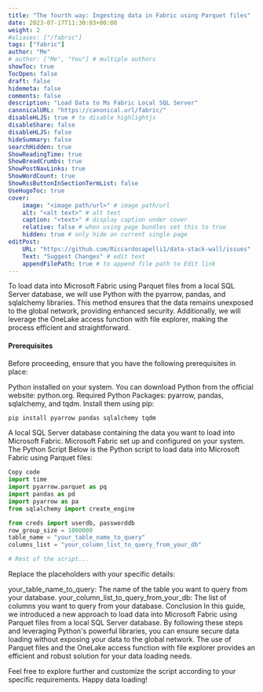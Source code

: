 ```yaml
---
title: "The fourth way: Ingesting data in Fabric using Parquet files"
date: 2023-07-17T11:30:03+00:00
weight: 2
#aliases: ["/fabric"]
tags: ["fabric"]
author: "Me"
# author: ["Me", "You"] # multiple authors
showToc: true
TocOpen: false
draft: false
hidemeta: false
comments: false
description: "Load Data to Ms Fabric Local SQL Server"
canonicalURL: "https://canonical.url/fabric/"
disableHLJS: true # to disable highlightjs
disableShare: false
disableHLJS: false
hideSummary: false
searchHidden: true
ShowReadingTime: true
ShowBreadCrumbs: true
ShowPostNavLinks: true
ShowWordCount: true
ShowRssButtonInSectionTermList: false
UseHugoToc: true
cover:
    image: "<image path/url>" # image path/url
    alt: "<alt text>" # alt text
    caption: "<text>" # display caption under cover
    relative: false # when using page bundles set this to true
    hidden: true # only hide on current single page
editPost:
    URL: "https://github.com/Riccardocapelli1/data-stack-wall/issues"
    Text: "Suggest Changes" # edit text
    appendFilePath: true # to append file path to Edit link
---
```

To load data into Microsoft Fabric using Parquet files from a local SQL Server database, we will use Python with the pyarrow, pandas, and sqlalchemy libraries. This method ensures that the data remains unexposed to the global network, providing enhanced security. Additionally, we will leverage the OneLake access function with file explorer, making the process efficient and straightforward.

#### Prerequisites
Before proceeding, ensure that you have the following prerequisites in place:

Python installed on your system. You can download Python from the official website: python.org.
Required Python Packages: pyarrow, pandas, sqlalchemy, and tqdm. Install them using pip:

 ```py
pip install pyarrow pandas sqlalchemy tqdm
 ```


A local SQL Server database containing the data you want to load into Microsoft Fabric.
Microsoft Fabric set up and configured on your system.
The Python Script
Below is the Python script to load data into Microsoft Fabric using Parquet files:

 ```py
Copy code
import time
import pyarrow.parquet as pq
import pandas as pd
import pyarrow as pa
from sqlalchemy import create_engine

from creds import userdb, passworddb
row_group_size = 1000000
table_name = "your_table_name_to_query"
columns_list = "your_column_list_to_query_from_your_db"

# Rest of the script...
 ```
Replace the placeholders with your specific details:

your_table_name_to_query: The name of the table you want to query from your database.
your_column_list_to_query_from_your_db: The list of columns you want to query from your database.
Conclusion
In this guide, we introduced a new approach to load data into Microsoft Fabric using Parquet files from a local SQL Server database. By following these steps and leveraging Python's powerful libraries, you can ensure secure data loading without exposing your data to the global network. The use of Parquet files and the OneLake access function with file explorer provides an efficient and robust solution for your data loading needs.

Feel free to explore further and customize the script according to your specific requirements. Happy data loading!